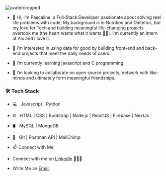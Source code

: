 ![avatercropped](https://images.app.goo.gl/g6CRer1LEq684K7TA)


- 👋 Hi, I’m Pascaline, a Full-Stack Developer passionate about solving real life problems with code. My background is in Nutrition and Dietetics, but my love for Tech and building meaningful life-changing projects overtook me (the heart wants what it wants 🥰🥰). I'm currently an intern at Alx and I love it.


- 👀 I’m interested in using data for good by building front-end and back-end projects that meet the daily needs of users.
- 🌱 I’m currently learning javascript and C programming.
- 💞️ I’m looking to collaborate on open source projects, network with like-minds and ultimately form meaningful friendships.

<h3>🛠 Tech Stack</h3>

- 💻 &nbsp; Javascript | Python 
- 🌐 &nbsp; HTML | CSS | Bootstrap | Node.js | ReactJS | Firebase | NextJs
- 🛢 &nbsp; MySQL | MongoDB
- 🔧 &nbsp; Git | Postman API | MailChimp 
- 📫 Connect with Me:

 - Connect with me on [LinkedIn](https://www.linkedin.com/in/pascaline-ukwueze-a3100b1ba) 👨🏻‍💻
 - Write Me an [Email](mailto:ezikepascaline@gmail.com)

<!---
